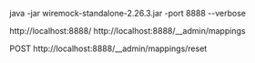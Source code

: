 java -jar wiremock-standalone-2.26.3.jar -port 8888 --verbose

http://localhost:8888/<URI>
http://localhost:8888/__admin/mappings

POST http://localhost:8888/__admin/mappings/reset


